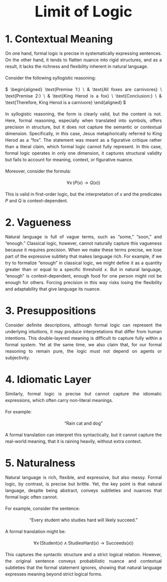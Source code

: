 <h1 style="text-align: center; font-size: 3rem; margin-top: 3rem; margin-bottom: 2rem;">Limit of Logic</h1>


<style>

  h1 {
    text-align: center;
    font-size: 3rem;
    margin-bottom: 2rem; 
    margin-top: 3rem;
  }

  h2 {
    margin-top: 2.5rem;
    margin-bottom: 1rem;
    font-size: 2rem;
  }

  h3 {
    margin-top: 2rem;
    margin-bottom: 0.8rem;
    font-size: 1.5rem;
  }

  p {
    text-align: justify;
    margin-bottom: 1rem;
    line-height: 1.5;
  }

  ol {
    margin-left: 2rem;
    margin-bottom: 1.5rem;
  }

  ol li {
    margin-bottom: 0.5rem;
  }

  .image-container {
    text-align: center;
    margin: 1.5rem 0;
    width: 100%;
}

.responsive-image {
    max-width: 100%;
    height: auto;
    width: 450px;
    border-radius: 1px;
    box-shadow: 0 2px 8px rgba(255, 255, 255, 1);
}

.image-caption {
    font-style: italic;
    font-size: 14px;
    margin-top: 8px;
    color: #666;
    line-height: 1.4;
}

/* Mobile Optimization */
@media (max-width: 768px) {
    .image-container {
        margin: 1rem 0;
        padding: 0 0.5rem;
    }

    .responsive-image {
        width: 100%;
        max-width: 400px;
        border-radius: 1px;
    }

    .image-caption {
        font-size: 13px;
        margin-top: 6px;
        padding: 0 0.5rem;
    }
}

/* Extra small mobile devices */
@media (max-width: 480px) {
    .image-container {
        margin: 0.8rem 0;
        padding: 0 0.25rem;
    }

    .responsive-image {
        max-width: 350px;
        border-radius: 1px;
    }

    .image-caption {
        font-size: 12px;
        margin-top: 5px;
    }
}

/* Large screens */
@media (min-width: 1200px) {
    .responsive-image {
        width: 500px;
    }

    .image-caption {
        font-size: 15px;
    }
}
</style>

## 1. Contextual Meaning

On one hand, formal logic is precise in systematically expressing sentences. On the other hand, it tends to flatten nuance into rigid structures, and as a result, it lacks the richness and flexibility inherent in natural language.

Consider the following syllogistic reasoning:

$
\begin{aligned}
\text{Premise 1:} \ & \text{All foxes are carnivores} \\
\text{Premise 2:} \ & \text{King Herod is a fox} \\
\text{Conclusion:} \ & \text{Therefore, King Herod is a carnivore}
\end{aligned}
$

In syllogistic reasoning, the form is clearly valid, but the content is not. Here, formal reasoning, especially when translated into symbols, offers precision in structure, but it does not capture the semantic or contextual dimension. Specifically, in this case, Jesus metaphorically referred to King Herod as a “fox”. The statement was meant as a figurative critique rather than a literal claim, which formal logic cannot fully represent. In this case, formal logic operates in only one dimension, it captures structural validity but fails to account for meaning, context, or figurative nuance.

Moreover, consider the formula:

$$
\forall x \, (P(x) \rightarrow Q(x))
$$

This is valid in first-order logic, but the interpretation of $x$ and the predicates $P$ and $Q$ is context-dependent.

## 2. Vagueness

Natural language is full of vague terms, such as “some,” “soon,” and “enough.” Classical logic, however, cannot naturally capture this vagueness because it requires precision. When we make these terms precise, we lose part of the expressive subtlety that makes language rich. For example, if we try to formalize “enough” in classical logic, we might define it as a quantity greater than or equal to a specific threshold $x$. But in natural language, “enough” is context-dependent, enough food for one person might not be enough for others. Forcing precision in this way risks losing the flexibility and adaptability that give language its nuance.

## 3. Presuppositions

Consider definite descriptions, although formal logic can represent the underlying intuitions, it may produce interpretations that differ from human intentions. This double-layered meaning is difficult to capture fully within a formal system. Yet at the same time, we also claim that, for our formal reasoning to remain pure, the logic must not depend on agents or subjectivity.

## 4. Idiomatic Layer

Similarly, formal logic is precise but cannot capture the idiomatic expressions, which often carry non-literal meanings.

For example:

$$\text{“Rain cat and dog”}$$

A formal translation can interpret this syntactically, but it cannot capture the real-world meaning, that it is raining heavily, without extra context.

## 5. Naturalness

Natural language is rich, flexible, and expressive, but also messy. Formal logic, by contrast, is precise but brittle. Yet, the key point is that natural language, despite being abstract, conveys subtleties and nuances that formal logic often cannot.

For example, consider the sentence:

$$\text{“Every student who studies hard will likely succeed.”}$$

A formal translation might be:

$$
\forall x \, (\text{Student}(x) \wedge \text{StudiesHard}(x) \rightarrow \text{Succeeds}(x))
$$

This captures the syntactic structure and a strict logical relation. However, the original sentence conveys probabilistic nuance  and contextual subtleties that the formal statement ignores, showing that natural language expresses meaning beyond strict logical forms.
